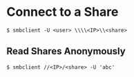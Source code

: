 # Connect to a Share
```shell-session
$ smbclient -U <user> \\\\<IP>\\<share>
```
## Read Shares Anonymously
```shell-session
$ smbclient //<IP>/<share> -U 'abc'
```

